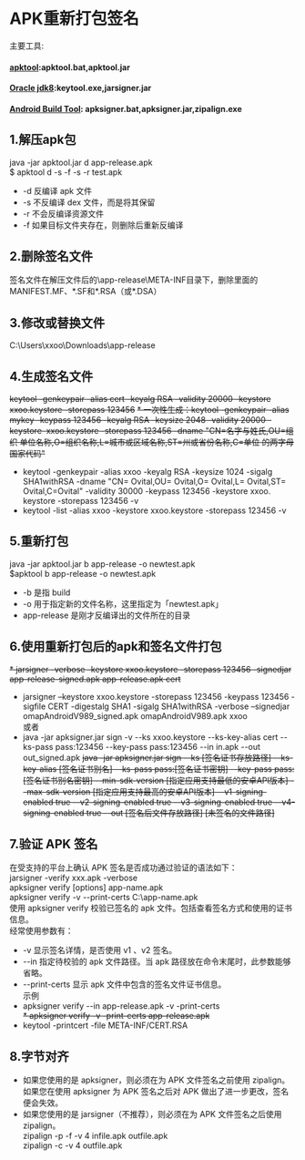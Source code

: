 # APK重新打包签名
主要工具:
#### [apktool](https://ibotpeaches.github.io/Apktool):apktool.bat,apktool.jar
#### [Oracle jdk8](https://download.oracle.com/java/18/latest/jdk-18_windows-x64_bin.zip):keytool.exe,jarsigner.jar
#### [Android Build Tool](https://dl.google.com/android/repository/build-tools_r34-windows.zip):  apksigner.bat,apksigner.jar,zipalign.exe
## 1.解压apk包
java -jar apktool.jar d app-release.apk  
$ apktool d -s -f -s -r test.apk  
* -d 反编译 apk 文件
* -s 不反编译 dex 文件，而是将其保留
* -r 不会反编译资源文件
* -f 如果目标文件夹存在，则删除后重新反编译
## 2.删除签名文件
签名文件在解压文件后的\app-release\META-INF目录下，删除里面的MANIFEST.MF、\*.SF和\*.RSA（或*.DSA）
## 3.修改或替换文件
C:\Users\xxoo\Downloads\app-release
## 4.生成签名文件
~~keytool -genkeypair -alias cert -keyalg RSA -validity 20000 -keystore xxoo.keystore -storepass 123456~~
~~* 一次性生成：keytool -genkeypair -alias mykey -keypass 123456 -keyalg RSA -keysize 2048 -validity 20000 -keystore  xxoo.keystore -storepass 123456 -dname "CN=名字与姓氏,OU=组织 单位名称,O=组织名称,L=城市或区域名称,ST=州或省份名称,C=单位 的两字母国家代码"~~
* keytool -genkeypair -alias xxoo -keyalg RSA -keysize 1024 -sigalg SHA1withRSA -dname "CN= Ovital,OU= Ovital,O= Ovital,L= Ovital,ST= Ovital,C=Ovital" -validity 30000 -keypass 123456  -keystore xxoo. keystore  -storepass 123456 -v
* keytool -list -alias xxoo -keystore xxoo.keystore -storepass 123456 -v
## 5.重新打包
java -jar apktool.jar b app-release -o newtest.apk  
$apktool b app-release -o newtest.apk  
* -b 是指 build
* -o 用于指定新的文件名称，这里指定为「newtest.apk」
* app-release 是刚才反编译出的文件所在的目录
## 6.使用重新打包后的apk和签名文件打包
~~* jarsigner -verbose -keystore xxoo.keystore -storepass 123456 -signedjar app-release-signed.apk app-release.apk cert~~
* jarsigner –keystore xxoo.keystore -storepass 123456 -keypass 123456 -sigfile CERT -digestalg SHA1 -sigalg SHA1withRSA  -verbose –signedjar omapAndroidV989_signed.apk omapAndroidV989.apk xxoo  
或者   
* java -jar apksigner.jar sign -v --ks xxoo.keystore --ks-key-alias cert --ks-pass pass:123456 --key-pass pass:123456 --in in.apk --out out_signed.apk
~~java -jar apksigner.jar sign --ks [签名证书存放路径] --ks-key-alias [签名证书别名] --ks-pass pass:[签名证书密钥] --key-pass pass:[签名证书别名密钥] --min-sdk-version [指定应用支持最低的安卓API版本] --max-sdk-version [指定应用支持最高的安卓API版本] --v1-signing-enabled true --v2-signing-enabled true --v3-signing-enabled true --v4-signing-enabled true --out [签名后文件存放路径] [未签名的文件路径]~~
## 7.验证 APK 签名
在受支持的平台上确认 APK 签名是否成功通过验证的语法如下：  
jarsigner -verify xxx.apk -verbose  
apksigner verify [options] app-name.apk  
apksigner verify -v --print-certs C:\app-name.apk  
使用 apksigner verify 校验已签名的 apk 文件。包括查看签名方式和使用的证书信息。  
经常使用参数有：  
* -v 显示签名详情，是否使用 v1 、v2 签名。  
* --in 指定待校验的 apk 文件路径。当 apk 路径放在命令末尾时，此参数能够省略。  
* --print-certs 显示 apk 文件中包含的签名文件证书信息。  
  示例
* apksigner verify --in app-release.apk -v -print-certs  
~~* apksigner verify -v -print-certs app-release.apk~~
* keytool -printcert -file META-INF/CERT.RSA
## 8.字节对齐
* 如果您使用的是 apksigner，则必须在为 APK 文件签名之前使用 zipalign。如果您在使用 apksigner 为 APK 签名之后对 APK 做出了进一步更改，签名便会失效。
* 如果您使用的是 jarsigner（不推荐），则必须在为 APK 文件签名之后使用 zipalign。  
zipalign -p -f -v 4 infile.apk outfile.apk  
zipalign -c -v 4 outfile.apk
